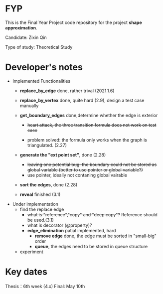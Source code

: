 # FYP
This is the Final Year Project code repository for the project **shape approximation**.

Candidate: Zixin Qin

Type of study: Theoretical Study

# Developer's notes

- Implemented Functionalities
  - **replace_by_edge** done, rather trival (2021.1.6)
  - **replace_by_vertex** done, quite hard (2.9), design a test case manually
  - **get_boundary_edges** done,determine whether the edge is exterior
     
     - ~~heart attack, the three transition formula does not work on test case~~
     
     - problem solved: the formula only works when the graph is triangulated. (2.27)
   -  **generate the "ext point set"**, done (2.28)
       -  ~~leaving one potential bug: the boundary could not be stored as global variable (better to use pointer or global variable?)~~
        - use pointer, ideally not contaning global vairable
   -  **sort the edges**, done (2.28)
   -  **reveal** finished (3.1)
- Under implementation 
   - find the replace edge
      - ~~what is "reference","copy" and "deep copy"?~~ Reference should be used.(3.1)
      - what is decorator (@property)?
      - **edge_elimination** patial implemented, hard
          - **remove edge** done, the edge must be sorted in "small-big" order 
          - **queue**, the edges need to be stored in queue structure
   - experiment

# Key dates

Thesis：6th week (4.x)
Final: May 10th
